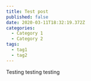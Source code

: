```yaml
---
title: Test post
published: false
date: 2020-03-11T18:32:19.372Z
categories: 
  - Category 1
  - Category 2
tags:
  - tag1
  - tag2
---
```

Testing testing testing